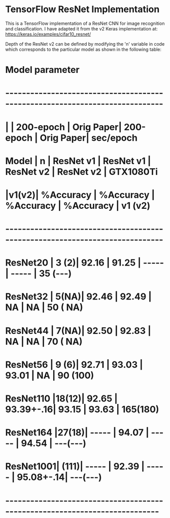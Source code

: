 # TensorFlow ResNet Implementation

This is a TensorFlow implementation of a ResNet CNN for image recognition and classification. 
I have adapted it from the v2 Keras implementation at: https://keras.io/examples/cifar10_resnet/

Depth of the ResNet v2 can be defined by modifying the 'n' variable in code which corresponds to the particular model as shown in the following table: 

# Model parameter
# ----------------------------------------------------------------------------
#           |      | 200-epoch | Orig Paper| 200-epoch | Orig Paper| sec/epoch
# Model     |  n   | ResNet v1 | ResNet v1 | ResNet v2 | ResNet v2 | GTX1080Ti
#           |v1(v2)| %Accuracy | %Accuracy | %Accuracy | %Accuracy | v1 (v2)
# ----------------------------------------------------------------------------
# ResNet20  | 3 (2)| 92.16     | 91.25     | -----     | -----     | 35 (---)
# ResNet32  | 5(NA)| 92.46     | 92.49     | NA        | NA        | 50 ( NA)
# ResNet44  | 7(NA)| 92.50     | 92.83     | NA        | NA        | 70 ( NA)
# ResNet56  | 9 (6)| 92.71     | 93.03     | 93.01     | NA        | 90 (100)
# ResNet110 |18(12)| 92.65     | 93.39+-.16| 93.15     | 93.63     | 165(180)
# ResNet164 |27(18)| -----     | 94.07     | -----     | 94.54     | ---(---)
# ResNet1001| (111)| -----     | 92.39     | -----     | 95.08+-.14| ---(---)
# ---------------------------------------------------------------------------
